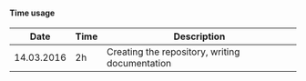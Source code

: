 #### Time usage
Date | Time | Description
-----------|----|---------------------------------------------------------
14.03.2016 | 2h | Creating the repository, writing documentation
